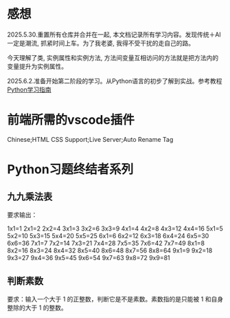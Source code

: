 # 感想

2025.5.30.重置所有仓库并合并在一起, 本文档记录所有学习内容。发现传统＋AI一定是潮流, 抓紧时间上车。为了我老婆, 我得不受干扰的走自己的路。

今天理解了类, 实例属性和实例方法, 方法间变量互相访问的方法就是把方法内的变量提升为实例属性。

2025.6.2.准备开始第二阶段的学习。从Python语言的初步了解到实战。参考教程[Python学习指南](http://113.44.205.155:3001/)

# 前端所需的vscode插件

Chinese;HTML CSS Support;Live Server;Auto Rename Tag

# Python习题终结者系列

## 九九乘法表

要求输出：

1x1=1 
2x1=2 2x2=4 
3x1=3 3x2=6 3x3=9
4x1=4 4x2=8 4x3=12 4x4=16
5x1=5 5x2=10 5x3=15 5x4=20 5x5=25
6x1=6 6x2=12 6x3=18 6x4=24 6x5=30 6x6=36
7x1=7 7x2=14 7x3=21 7x4=28 7x5=35 7x6=42 7x7=49
8x1=8 8x2=16 8x3=24 8x4=32 8x5=40 8x6=48 8x7=56 8x8=64
9x1=9 9x2=18 9x3=27 9x4=36 9x5=45 9x6=54 9x7=63 9x8=72 9x9=81

## 判断素数

要求：输入一个大于 1 的正整数，判断它是不是素数。素数指的是只能被 1 和自身整除的大于 1 的整数。


